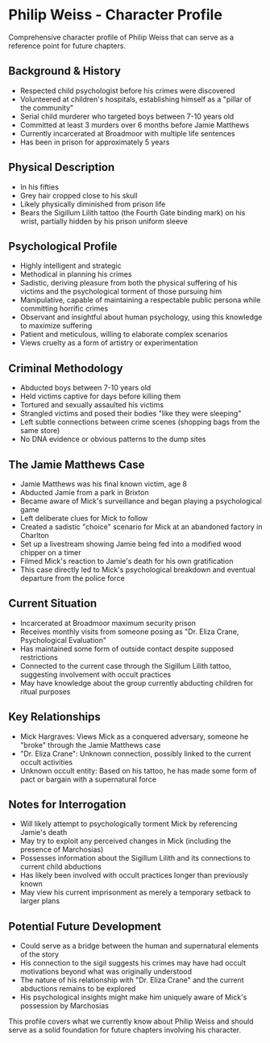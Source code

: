 # Philip Weiss - Character Profile

Comprehensive character profile of Philip Weiss that can serve as a reference point for future chapters.

## Background & History

- Respected child psychologist before his crimes were discovered
- Volunteered at children's hospitals, establishing himself as a "pillar of the community"
- Serial child murderer who targeted boys between 7-10 years old
- Committed at least 3 murders over 6 months before Jamie Matthews
- Currently incarcerated at Broadmoor with multiple life sentences
- Has been in prison for approximately 5 years

## Physical Description

- In his fifties
- Grey hair cropped close to his skull
- Likely physically diminished from prison life
- Bears the Sigillum Lilith tattoo (the Fourth Gate binding mark) on his wrist, partially hidden by his prison uniform sleeve

## Psychological Profile

- Highly intelligent and strategic
- Methodical in planning his crimes
- Sadistic, deriving pleasure from both the physical suffering of his victims and the psychological torment of those pursuing him
- Manipulative, capable of maintaining a respectable public persona while committing horrific crimes
- Observant and insightful about human psychology, using this knowledge to maximize suffering
- Patient and meticulous, willing to elaborate complex scenarios
- Views cruelty as a form of artistry or experimentation

## Criminal Methodology

- Abducted boys between 7-10 years old
- Held victims captive for days before killing them
- Tortured and sexually assaulted his victims
- Strangled victims and posed their bodies "like they were sleeping"
- Left subtle connections between crime scenes (shopping bags from the same store)
- No DNA evidence or obvious patterns to the dump sites

## The Jamie Matthews Case

- Jamie Matthews was his final known victim, age 8
- Abducted Jamie from a park in Brixton
- Became aware of Mick's surveillance and began playing a psychological game
- Left deliberate clues for Mick to follow
- Created a sadistic "choice" scenario for Mick at an abandoned factory in Charlton
- Set up a livestream showing Jamie being fed into a modified wood chipper on a timer
- Filmed Mick's reaction to Jamie's death for his own gratification
- This case directly led to Mick's psychological breakdown and eventual departure from the police force

## Current Situation

- Incarcerated at Broadmoor maximum security prison
- Receives monthly visits from someone posing as "Dr. Eliza Crane, Psychological Evaluation"
- Has maintained some form of outside contact despite supposed restrictions
- Connected to the current case through the Sigillum Lilith tattoo, suggesting involvement with occult practices
- May have knowledge about the group currently abducting children for ritual purposes

## Key Relationships

- Mick Hargraves: Views Mick as a conquered adversary, someone he "broke" through the Jamie Matthews case
- "Dr. Eliza Crane": Unknown connection, possibly linked to the current occult activities
- Unknown occult entity: Based on his tattoo, he has made some form of pact or bargain with a supernatural force

## Notes for Interrogation

- Will likely attempt to psychologically torment Mick by referencing Jamie's death
- May try to exploit any perceived changes in Mick (including the presence of Marchosias)
- Possesses information about the Sigillum Lilith and its connections to current child abductions
- Has likely been involved with occult practices longer than previously known
- May view his current imprisonment as merely a temporary setback to larger plans

## Potential Future Development

- Could serve as a bridge between the human and supernatural elements of the story
- His connection to the sigil suggests his crimes may have had occult motivations beyond what was originally understood
- The nature of his relationship with "Dr. Eliza Crane" and the current abductions remains to be explored
- His psychological insights might make him uniquely aware of Mick's possession by Marchosias

This profile covers what we currently know about Philip Weiss and should serve as a solid foundation for future chapters involving his character.
